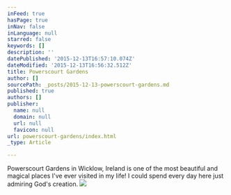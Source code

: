 ```yaml
---
inFeed: true
hasPage: true
inNav: false
inLanguage: null
starred: false
keywords: []
description: ''
datePublished: '2015-12-13T16:57:10.074Z'
dateModified: '2015-12-13T16:56:32.512Z'
title: Powerscourt Gardens
author: []
sourcePath: _posts/2015-12-13-powerscourt-gardens.md
published: true
authors: []
publisher:
  name: null
  domain: null
  url: null
  favicon: null
url: powerscourt-gardens/index.html
_type: Article

---
```

Powerscourt Gardens in Wicklow, Ireland is one of the most beautiful and magical places I've ever visited in my life!  I could spend every day here just admiring God's creation.
![](https://the-grid-user-content.s3-us-west-2.amazonaws.com/47884464-5d25-4b8b-ad01-7d3ef7565716.JPG)